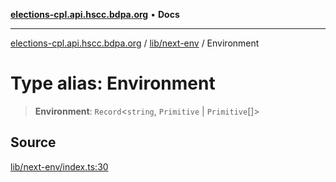 [**elections-cpl.api.hscc.bdpa.org**](../../../README.md) • **Docs**

***

[elections-cpl.api.hscc.bdpa.org](../../../README.md) / [lib/next-env](../README.md) / Environment

# Type alias: Environment

> **Environment**: `Record`\<`string`, `Primitive` \| `Primitive`[]\>

## Source

[lib/next-env/index.ts:30](https://github.com/nhscc/elections_cpl.api.hscc.bdpa.org/blob/46ed5b306a3fd199be2bd28706c3da03542c6da3/lib/next-env/index.ts#L30)
